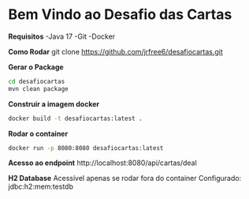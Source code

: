 # Bem Vindo ao Desafio das Cartas

**Requisitos**
-Java 17
-Git
-Docker

**Como Rodar**
git clone https://github.com/jrfree6/desafiocartas.git

**Gerar o Package**
```sh
cd desafiocartas
mvn clean package
```

**Construir a imagem docker**
```sh
docker build -t desafiocartas:latest .
```
**Rodar o container**
```sh
docker run -p 8080:8080 desafiocartas:latest
```
**Acesso ao endpoint**
http://localhost:8080/api/cartas/deal

**H2 Database**
Acessível apenas se rodar fora do container
Configurado: jdbc:h2:mem:testdb
